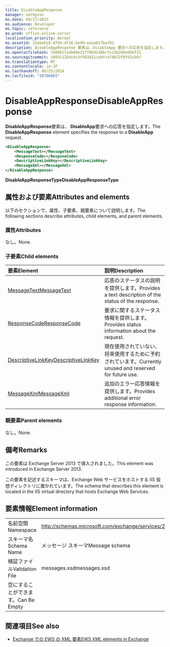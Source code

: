 ```yaml
---
title: DisableAppResponse
manager: sethgros
ms.date: 09/17/2015
ms.audience: Developer
ms.topic: reference
ms.prod: office-online-server
localization_priority: Normal
ms.assetid: 11ebe618-d759-4f16-be99-eaaa817ba782
description: DisableAppResponse 要素は、DisableApp 要求への応答を指定します。
ms.openlocfilehash: 740801fa4b60e217f0b9148bcfcc5b206e96bf31
ms.sourcegitcommit: 34041125dc8c5f993b21cebfc4f8b72f0fd2cb6f
ms.translationtype: MT
ms.contentlocale: ja-JP
ms.lasthandoff: 06/25/2018
ms.locfileid: "19760065"
---
```

# <a name="disableappresponse"></a><span data-ttu-id="3e426-103">DisableAppResponse</span><span class="sxs-lookup"><span data-stu-id="3e426-103">DisableAppResponse</span></span>

<span data-ttu-id="3e426-104">**DisableAppResponse**要素は、 **DisableApp**要求への応答を指定します。</span><span class="sxs-lookup"><span data-stu-id="3e426-104">The **DisableAppResponse** element specifies the response to a **DisableApp** request.</span></span> 
  
```XML
<DisableAppResponse>
    <MessageText></MessageText>
    <ResponseCode></ResponeCode>
    <DescriptiveLinkKey></DescriptiveLinkKey>
    <MessageXml></MessageXml>
</DisableAppResponse>
```

 <span data-ttu-id="3e426-105">**DisableAppResponseType**</span><span class="sxs-lookup"><span data-stu-id="3e426-105">**DisableAppResponseType**</span></span>
## <a name="attributes-and-elements"></a><span data-ttu-id="3e426-106">属性および要素</span><span class="sxs-lookup"><span data-stu-id="3e426-106">Attributes and elements</span></span>

<span data-ttu-id="3e426-107">以下のセクションで、属性、子要素、親要素について説明します。</span><span class="sxs-lookup"><span data-stu-id="3e426-107">The following sections describe attributes, child elements, and parent elements.</span></span>
  
### <a name="attributes"></a><span data-ttu-id="3e426-108">属性</span><span class="sxs-lookup"><span data-stu-id="3e426-108">Attributes</span></span>

<span data-ttu-id="3e426-109">なし。</span><span class="sxs-lookup"><span data-stu-id="3e426-109">None.</span></span>
  
### <a name="child-elements"></a><span data-ttu-id="3e426-110">子要素</span><span class="sxs-lookup"><span data-stu-id="3e426-110">Child elements</span></span>

|<span data-ttu-id="3e426-111">**要素**</span><span class="sxs-lookup"><span data-stu-id="3e426-111">**Element**</span></span>|<span data-ttu-id="3e426-112">**説明**</span><span class="sxs-lookup"><span data-stu-id="3e426-112">**Description**</span></span>|
|:-----|:-----|
|[<span data-ttu-id="3e426-113">MessageText</span><span class="sxs-lookup"><span data-stu-id="3e426-113">MessageText</span></span>](messagetext.md) <br/> |<span data-ttu-id="3e426-114">応答のステータスの説明を提供します。</span><span class="sxs-lookup"><span data-stu-id="3e426-114">Provides a text description of the status of the response.</span></span>  <br/> |
|[<span data-ttu-id="3e426-115">ResponseCode</span><span class="sxs-lookup"><span data-stu-id="3e426-115">ResponseCode</span></span>](responsecode.md) <br/> |<span data-ttu-id="3e426-116">要求に関するステータス情報を提供します。</span><span class="sxs-lookup"><span data-stu-id="3e426-116">Provides status information about the request.</span></span>  <br/> |
|[<span data-ttu-id="3e426-117">DescriptiveLinkKey</span><span class="sxs-lookup"><span data-stu-id="3e426-117">DescriptiveLinkKey</span></span>](descriptivelinkkey.md) <br/> |<span data-ttu-id="3e426-118">現在使用されていない、将来使用するために予約されています。</span><span class="sxs-lookup"><span data-stu-id="3e426-118">Currently unused and reserved for future use.</span></span>  <br/> |
|[<span data-ttu-id="3e426-119">MessageXml</span><span class="sxs-lookup"><span data-stu-id="3e426-119">MessageXml</span></span>](messagexml.md) <br/> |<span data-ttu-id="3e426-120">追加のエラー応答情報を提供します。</span><span class="sxs-lookup"><span data-stu-id="3e426-120">Provides additional error response information.</span></span>  <br/> |
   
### <a name="parent-elements"></a><span data-ttu-id="3e426-121">親要素</span><span class="sxs-lookup"><span data-stu-id="3e426-121">Parent elements</span></span>

<span data-ttu-id="3e426-122">なし。</span><span class="sxs-lookup"><span data-stu-id="3e426-122">None.</span></span>
  
## <a name="remarks"></a><span data-ttu-id="3e426-123">備考</span><span class="sxs-lookup"><span data-stu-id="3e426-123">Remarks</span></span>

<span data-ttu-id="3e426-124">この要素は Exchange Server 2013 で導入されました。</span><span class="sxs-lookup"><span data-stu-id="3e426-124">This element was introduced in Exchange Server 2013.</span></span>
  
<span data-ttu-id="3e426-125">この要素を記述するスキーマは、Exchange Web サービスをホストする IIS 仮想ディレクトリに置かれています。</span><span class="sxs-lookup"><span data-stu-id="3e426-125">The schema that describes this element is located in the IIS virtual directory that hosts Exchange Web Services.</span></span>
  
## <a name="element-information"></a><span data-ttu-id="3e426-126">要素情報</span><span class="sxs-lookup"><span data-stu-id="3e426-126">Element information</span></span>

|||
|:-----|:-----|
|<span data-ttu-id="3e426-127">名前空間</span><span class="sxs-lookup"><span data-stu-id="3e426-127">Namespace</span></span>  <br/> |http://schemas.microsoft.com/exchange/services/2006/messages  <br/> |
|<span data-ttu-id="3e426-128">スキーマ名</span><span class="sxs-lookup"><span data-stu-id="3e426-128">Schema Name</span></span>  <br/> |<span data-ttu-id="3e426-129">メッセージ スキーマ</span><span class="sxs-lookup"><span data-stu-id="3e426-129">Message schema</span></span>  <br/> |
|<span data-ttu-id="3e426-130">検証ファイル</span><span class="sxs-lookup"><span data-stu-id="3e426-130">Validation File</span></span>  <br/> |<span data-ttu-id="3e426-131">messages.xsd</span><span class="sxs-lookup"><span data-stu-id="3e426-131">messages.xsd</span></span>  <br/> |
|<span data-ttu-id="3e426-132">空にすることができます。</span><span class="sxs-lookup"><span data-stu-id="3e426-132">Can Be Empty</span></span>  <br/> ||
   
## <a name="see-also"></a><span data-ttu-id="3e426-133">関連項目</span><span class="sxs-lookup"><span data-stu-id="3e426-133">See also</span></span>

- [<span data-ttu-id="3e426-134">Exchange での EWS の XML 要素</span><span class="sxs-lookup"><span data-stu-id="3e426-134">EWS XML elements in Exchange</span></span>](ews-xml-elements-in-exchange.md)

